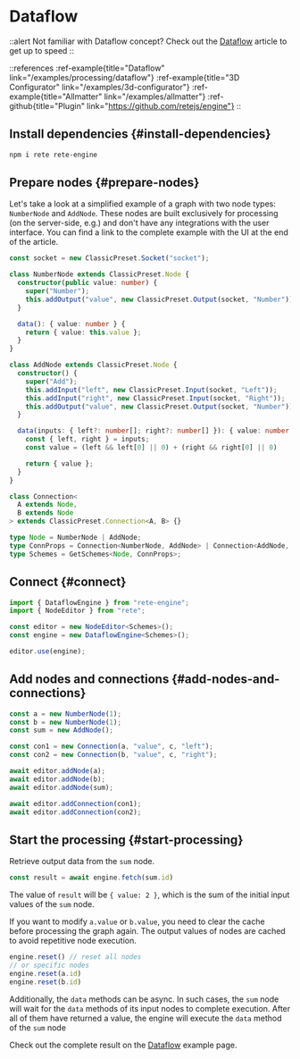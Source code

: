 # Dataflow

::alert
Not familiar with Dataflow concept? Check out the [Dataflow](/docs/concepts/engine#dataflow) article to get up to speed
::

::references
:ref-example{title="Dataflow" link="/examples/processing/dataflow"}
:ref-example{title="3D Configurator" link="/examples/3d-configurator"}
:ref-example{title="Allmatter" link="/examples/allmatter"}
:ref-github{title="Plugin" link="https://github.com/retejs/engine"}
::

## Install dependencies {#install-dependencies}

```bash
npm i rete rete-engine
```

## Prepare nodes {#prepare-nodes}

Let's take a look at a simplified example of a graph with two node types: `NumberNode` and `AddNode`. These nodes are built exclusively for processing (on the server-side, e.g.) and don't have any integrations with the user interface. You can find a link to the complete example with the UI at the end of the article.

```ts
const socket = new ClassicPreset.Socket("socket");

class NumberNode extends ClassicPreset.Node {
  constructor(public value: number) {
    super("Number");
    this.addOutput("value", new ClassicPreset.Output(socket, "Number"));
  }

  data(): { value: number } {
    return { value: this.value };
  }
}

class AddNode extends ClassicPreset.Node {
  constructor() {
    super("Add");
    this.addInput("left", new ClassicPreset.Input(socket, "Left"));
    this.addInput("right", new ClassicPreset.Input(socket, "Right"));
    this.addOutput("value", new ClassicPreset.Output(socket, "Number"));
  }

  data(inputs: { left?: number[]; right?: number[] }): { value: number } {
    const { left, right } = inputs;
    const value = (left && left[0] || 0) + (right && right[0] || 0)

    return { value };
  }
}

class Connection<
  A extends Node,
  B extends Node
> extends ClassicPreset.Connection<A, B> {}

type Node = NumberNode | AddNode;
type ConnProps = Connection<NumberNode, AddNode> | Connection<AddNode, AddNode>;
type Schemes = GetSchemes<Node, ConnProps>;
```

## Connect {#connect}

```ts
import { DataflowEngine } from "rete-engine";
import { NodeEditor } from "rete";

const editor = new NodeEditor<Schemes>();
const engine = new DataflowEngine<Schemes>();

editor.use(engine);
```

## Add nodes and connections {#add-nodes-and-connections}

```ts
const a = new NumberNode(1);
const b = new NumberNode(1);
const sum = new AddNode();

const con1 = new Connection(a, "value", c, "left");
const con2 = new Connection(b, "value", c, "right");

await editor.addNode(a);
await editor.addNode(b);
await editor.addNode(sum);

await editor.addConnection(con1);
await editor.addConnection(con2);
```

## Start the processing {#start-processing}

Retrieve output data from the `sum` node.

```ts
const result = await engine.fetch(sum.id)
```

The value of `result` will be `{ value: 2 }`, which is the sum of the initial input values of the `sum` node.

If you want to modify `a.value` or `b.value`, you need to clear the cache before processing the graph again. The output values of nodes are cached to avoid repetitive node execution.

```ts
engine.reset() // reset all nodes
// or specific nodes
engine.reset(a.id)
engine.reset(b.id)
```

Additionally, the `data` methods can be async. In such cases, the `sum` node will wait for the `data` methods of its input nodes to complete execution. After all of them have returned a value, the engine will execute the `data` method of the `sum` node

Check out the complete result on the [Dataflow](/examples/processing/dataflow) example page.
